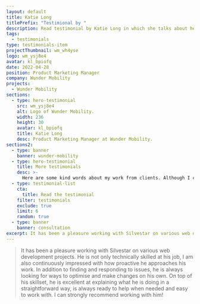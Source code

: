 ```yaml
---
layout: default
title: Katie Long
titlePrefix: "Testimional by "
description: Read testimonial by Katie Long in which she talks about her positive experience in working with Silvestar Bistrović.
tags:
  - testimonials
type: testimonials-item
projectThumbnail: wm_wh4yse
logo: wm_ysj8e4
avatar: kl_bpiofq
date: 2022-04-28
position: Product Marketing Manager
company: Wunder Mobility
projects:
  - Wunder Mobility
sections:
  - type: hero-testimonial
    src: wm_ysj8e4
    alt: Logo of Wunder Mobility.
    width: 236
    height: 30
    avatar: kl_bpiofq
    title: Katie Long
    desc: Product Marketing Manager at Wunder Mobility.
sections2:
  - type: banner
    banner: wunder-mobility
  - type: hero-testimonial
    title: More testimonials
    desc: >-
      Here are some kind words about my work from clients. Although I collaborated with clients from more than 10 countries, most of them came from **The United States** and **Germany**.
  - type: testimonial-list
    cta:
      title: Read the testimonial
    filter: testimonials
    exclude: true
    limit: 6
    random: true
  - type: banner
    banner: consultation
excerpt: It has been a pleasure working with Silvestar on various web development projects...
---
```


> It has been a pleasure working with Silvestar on various web development projects. He is not only technically skilled at his job, I am also continuously impressed with how proactive he approaches his work. In addition to finding and responding to issues, he is always looking for ways to optimise and make changes on his own. On top of his skillset, he is excellent at explaining what he is doing in a straightforward way, is always ready to help when needed and easy to work with. I can strongly recommend working with him!
